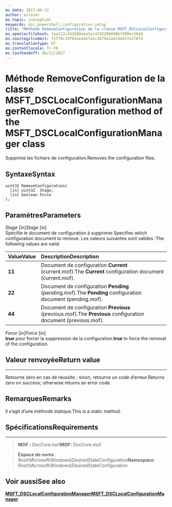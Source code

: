 ```yaml
---
ms.date: 2017-06-12
author: eslesar
ms.topic: conceptual
keywords: dsc,powershell,configuration,setup
title: "Méthode RemoveConfiguration de la classe MSFT_DSCLocalConfigurationManager"
ms.openlocfilehash: faa113c442b80eea3ac474220b098b7d80ec50a8
ms.sourcegitcommit: 75f70c7df01eea5e7a2c16f9a3ab1dd437a1f8fd
ms.translationtype: HT
ms.contentlocale: fr-FR
ms.lasthandoff: 06/12/2017
---
```

# <a name="removeconfiguration-method-of-the-msftdsclocalconfigurationmanager-class"></a><span data-ttu-id="05e93-103">Méthode RemoveConfiguration de la classe MSFT_DSCLocalConfigurationManager</span><span class="sxs-lookup"><span data-stu-id="05e93-103">RemoveConfiguration method of the MSFT_DSCLocalConfigurationManager class</span></span>

<span data-ttu-id="05e93-104">Supprime les fichiers de configuration.</span><span class="sxs-lookup"><span data-stu-id="05e93-104">Removes the configuration files.</span></span>

<a name="syntax"></a><span data-ttu-id="05e93-105">Syntaxe</span><span class="sxs-lookup"><span data-stu-id="05e93-105">Syntax</span></span>
------

```mof
uint32 RemoveConfiguration(
  [in] uint32  Stage,
  [in] boolean Force
);
```

<a name="parameters"></a><span data-ttu-id="05e93-106">Paramètres</span><span class="sxs-lookup"><span data-stu-id="05e93-106">Parameters</span></span>
----------

<span data-ttu-id="05e93-107">*Stage* \[in\]</span><span class="sxs-lookup"><span data-stu-id="05e93-107">*Stage* \[in\]</span></span>  
<span data-ttu-id="05e93-108">Spécifie le document de configuration à supprimer.</span><span class="sxs-lookup"><span data-stu-id="05e93-108">Specifies which configuration document to remove.</span></span> <span data-ttu-id="05e93-109">Les valeurs suivantes sont valides :</span><span class="sxs-lookup"><span data-stu-id="05e93-109">The following values are valid:</span></span>

|<span data-ttu-id="05e93-110">Value</span><span class="sxs-lookup"><span data-stu-id="05e93-110">Value</span></span> |<span data-ttu-id="05e93-111">Description</span><span class="sxs-lookup"><span data-stu-id="05e93-111">Description</span></span> |
|:--- |:---|
|<span data-ttu-id="05e93-112">**1**</span><span class="sxs-lookup"><span data-stu-id="05e93-112">**1**</span></span> | <span data-ttu-id="05e93-113">Document de configuration **Current** (current.mof).</span><span class="sxs-lookup"><span data-stu-id="05e93-113">The **Current** configuration document (current.mof).</span></span> |
|<span data-ttu-id="05e93-114">**2**</span><span class="sxs-lookup"><span data-stu-id="05e93-114">**2**</span></span> | <span data-ttu-id="05e93-115">Document de configuration **Pending** (pending.mof).</span><span class="sxs-lookup"><span data-stu-id="05e93-115">The **Pending** configuration document (pending.mof).</span></span>  |
|<span data-ttu-id="05e93-116">**4**</span><span class="sxs-lookup"><span data-stu-id="05e93-116">**4**</span></span> | <span data-ttu-id="05e93-117">Document de configuration **Previous** (previous.mof).</span><span class="sxs-lookup"><span data-stu-id="05e93-117">The **Previous** configuration document (previous.mof).</span></span> |

<span data-ttu-id="05e93-118">*Force* \[in\]</span><span class="sxs-lookup"><span data-stu-id="05e93-118">*Force* \[in\]</span></span>  
<span data-ttu-id="05e93-119">**true** pour forcer la suppression de la configuration.</span><span class="sxs-lookup"><span data-stu-id="05e93-119">**true** to force the removal of the configuration.</span></span>

## <a name="return-value"></a><span data-ttu-id="05e93-120">Valeur renvoyée</span><span class="sxs-lookup"><span data-stu-id="05e93-120">Return value</span></span>
------------

<span data-ttu-id="05e93-121">Retourne zéro en cas de réussite ; sinon, retourne un code d’erreur.</span><span class="sxs-lookup"><span data-stu-id="05e93-121">Returns zero on success; otherwise returns an error code.</span></span>

## <a name="remarks"></a><span data-ttu-id="05e93-122">Remarques</span><span class="sxs-lookup"><span data-stu-id="05e93-122">Remarks</span></span>

<span data-ttu-id="05e93-123">Il s’agit d’une méthode statique.</span><span class="sxs-lookup"><span data-stu-id="05e93-123">This is a static method.</span></span>

## <a name="requirements"></a><span data-ttu-id="05e93-124">Spécifications</span><span class="sxs-lookup"><span data-stu-id="05e93-124">Requirements</span></span>
------------
><span data-ttu-id="05e93-125">**MOF :** DscCore.mof</span><span class="sxs-lookup"><span data-stu-id="05e93-125">**MOF:** DscCore.mof</span></span>

><span data-ttu-id="05e93-126">**Espace de noms** : Root\Microsoft\Windows\DesiredStateConfiguration</span><span class="sxs-lookup"><span data-stu-id="05e93-126">**Namespace**: Root\Microsoft\Windows\DesiredStateConfiguration</span></span>


## <a name="see-also"></a><span data-ttu-id="05e93-127">Voir aussi</span><span class="sxs-lookup"><span data-stu-id="05e93-127">See also</span></span>


[<span data-ttu-id="05e93-128">**MSFT_DSCLocalConfigurationManager**</span><span class="sxs-lookup"><span data-stu-id="05e93-128">**MSFT_DSCLocalConfigurationManager**</span></span>](msft-dsclocalconfigurationmanager.md)


 

 



